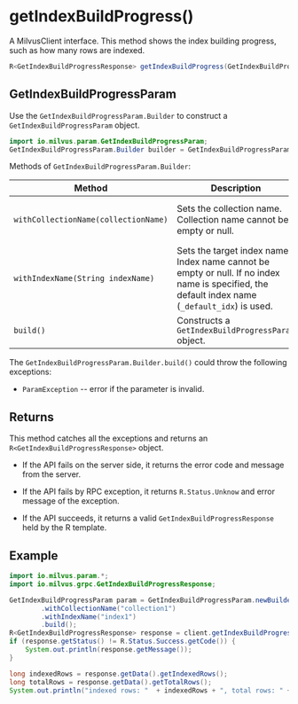 # getIndexBuildProgress()

A MilvusClient interface. This method shows the index building progress, such as how many rows are indexed.

```Java
R<GetIndexBuildProgressResponse> getIndexBuildProgress(GetIndexBuildProgressParam requestParam);
```

## GetIndexBuildProgressParam

Use the `GetIndexBuildProgressParam.Builder` to construct a `GetIndexBuildProgressParam` object.

```Java
import io.milvus.param.GetIndexBuildProgressParam;
GetIndexBuildProgressParam.Builder builder = GetIndexBuildProgressParam.newBuilder();
```

Methods of `GetIndexBuildProgressParam.Builder`:

| Method                             | Description                                                  | Parameters                             |
| ---------------------------------- | ------------------------------------------------------------ | -------------------------------------- |
| `withCollectionName(collectionName)` | Sets the collection name. Collection name cannot be empty or null. | `collectionName`: Target collection name. |
| `withIndexName(String indexName)`    | Sets the target index name. Index name cannot be empty or null. If no index name is specified, the default index name (`_default_idx`) is used. | `indexName`: Name of the index.           |
| `build()`                          | Constructs a `GetIndexBuildProgressParam` object.                | N/A                                       |

The `GetIndexBuildProgressParam.Builder.build()` could throw the following exceptions:

- `ParamException` -- error if the parameter is invalid.

## Returns

This method catches all the exceptions and returns an `R<GetIndexBuildProgressResponse>` object.

- If the API fails on the server side, it returns the error code and message from the server.

- If the API fails by RPC exception, it returns `R.Status.Unknow` and error message of the exception.

- If the API succeeds, it returns a valid `GetIndexBuildProgressResponse` held by the R template.

## Example

```Java
import io.milvus.param.*;
import io.milvus.grpc.GetIndexBuildProgressResponse;

GetIndexBuildProgressParam param = GetIndexBuildProgressParam.newBuilder()
        .withCollectionName("collection1")
        .withIndexName("index1")
        .build();
R<GetIndexBuildProgressResponse> response = client.getIndexBuildProgress(param);
if (response.getStatus() != R.Status.Success.getCode()) {
    System.out.println(response.getMessage());
}

long indexedRows = response.getData().getIndexedRows();
long totalRows = response.getData().getTotalRows();
System.out.println("indexed rows: "  + indexedRows + ", total rows: " + totalRows);
```
